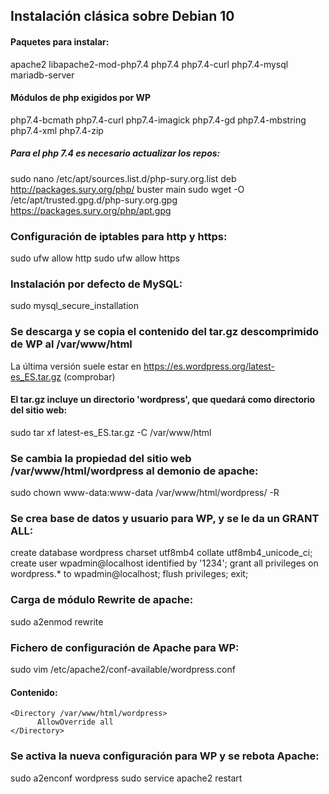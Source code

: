 ## Instalación clásica sobre Debian 10

#### Paquetes para instalar:
apache2 libapache2-mod-php7.4 php7.4 php7.4-curl php7.4-mysql mariadb-server

#### Módulos de php exigidos por WP
php7.4-bcmath php7.4-curl php7.4-imagick php7.4-gd php7.4-mbstring php7.4-xml php7.4-zip

##### Para el php 7.4 es necesario actualizar los repos:
sudo nano /etc/apt/sources.list.d/php-sury.org.list
deb http://packages.sury.org/php/ buster main
sudo wget -O /etc/apt/trusted.gpg.d/php-sury.org.gpg https://packages.sury.org/php/apt.gpg

### Configuración de iptables para http y https:
sudo ufw allow http
sudo ufw allow https

### Instalación por defecto de MySQL:
sudo mysql_secure_installation

### Se descarga y se copia el contenido del tar.gz descomprimido de WP al /var/www/html
La última versión suele estar en https://es.wordpress.org/latest-es_ES.tar.gz (comprobar)
#### El tar.gz incluye un directorio 'wordpress', que quedará como directorio del sitio web:
sudo tar xf latest-es_ES.tar.gz -C /var/www/html

### Se cambia la propiedad del sitio web /var/www/html/wordpress al demonio de apache:
sudo chown www-data:www-data /var/www/html/wordpress/ -R

### Se crea base de datos y usuario para WP, y se le da un GRANT ALL:
create database wordpress charset utf8mb4 collate utf8mb4_unicode_ci;
create user wpadmin@localhost identified by '1234';
grant all privileges on wordpress.* to wpadmin@localhost;
flush privileges;
exit;

### Carga de módulo Rewrite de apache:
sudo a2enmod rewrite

### Fichero de configuración de Apache para WP:
sudo vim /etc/apache2/conf-available/wordpress.conf
#### Contenido:
    <Directory /var/www/html/wordpress>
          AllowOverride all
    </Directory>

### Se activa la nueva configuración para WP y se rebota Apache:
sudo a2enconf wordpress
sudo service apache2 restart

